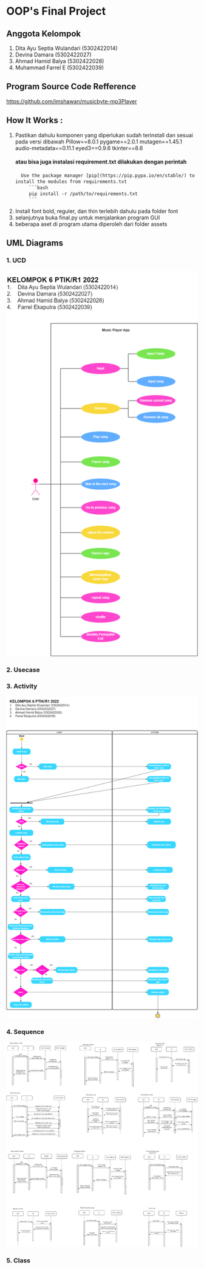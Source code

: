 # OOP's Final Project
## Anggota Kelompok
1.  Dita Ayu Septia Wulandari (5302422014)
2.  Devina Damara (5302422027)
3.  Ahmad Hamid Balya (5302422028)
4.  Muhammad Farrel E (5302422039)

## Program Source Code Refference
https://github.com/imshawan/musicbyte-mp3Player

## How It Works :
1. Pastikan dahulu komponen yang diperlukan sudah terinstall dan sesuai pada versi dibawah
      Pillow==8.0.1
      pygame==2.0.1
      mutagen==1.45.1
      audio-metadata==0.11.1
      eyed3==0.9.6
      tkinter==8.6
    #### atau bisa juga instalasi requirement.txt dilakukan dengan perintah 
         Use the package manager [pip](https://pip.pypa.io/en/stable/) to install the modules from requirements.txt
            ```bash
            pip install -r /path/to/requirements.txt
            ```
3. Install font bold, reguler, dan thin terlebih dahulu pada folder font
4. selanjutnya buka final.py untuk menjalankan program GUI
5. beberapa aset di program utama diperoleh dari folder assets

## UML Diagrams
### 1.  UCD

![Alt text](https://github.com/farrelekaputra/tugasPBO/blob/main/diagrams/ucd.png)
   
### 2.  Usecase

### 3.  Activity

![Alt text](https://github.com/farrelekaputra/tugasPBO/blob/main/diagrams/activity.png)
   
### 4.  Sequence
   
![Alt text](https://github.com/farrelekaputra/tugasPBO/blob/main/diagrams/sequence.png)

### 5.  Class
